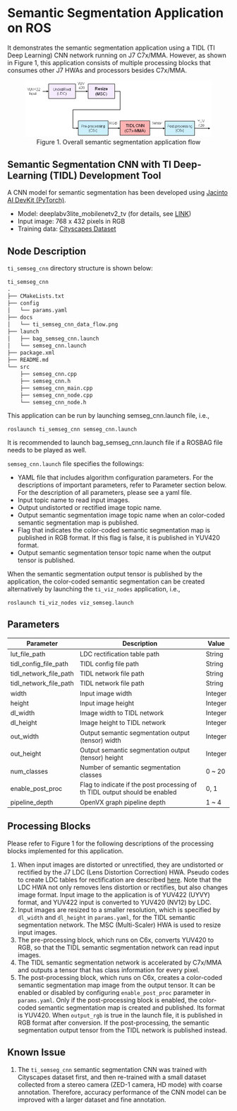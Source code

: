 Semantic Segmentation Application on ROS
========================================

It demonstrates the semantic segmentation application using a TIDL (TI Deep Learning) CNN network running on J7 C7x/MMA. However, as shown in Figure 1, this application consists of multiple processing blocks that consumes other J7 HWAs and processors besides C7x/MMA.

<figure class="image">
  <center><img src="./docs/ti_semseg_cnn_data_flow.png"></center>
  <figcaption> <center>Figure 1. Overall semantic segmentation application flow </center></figcaption>
</figure>

## Semantic Segmentation CNN with TI Deep-Learning (TIDL) Development Tool
A CNN model for semantic segmentation has been developed using [Jacinto AI DevKit (PyTorch)](https://git.ti.com/cgit/jacinto-ai/pytorch-jacinto-ai-devkit/about/). 


* Model: deeplabv3lite_mobilenetv2_tv (for details, see [LINK](https://git.ti.com/cgit/jacinto-ai/pytorch-jacinto-ai-devkit/about/docs/Semantic_Segmentation.md))
* Input image: 768 x 432 pixels in RGB
* Training data: [Cityscapes Dataset](https://www.cityscapes-dataset.com)

## Node Description

`ti_semseg_cnn` directory structure is shown below:
```
ti_semseg_cnn
.
├── CMakeLists.txt
├── config
│   └── params.yaml
├── docs
│   └── ti_semseg_cnn_data_flow.png
├── launch
│   ├── bag_semseg_cnn.launch
│   └── semseg_cnn.launch
├── package.xml
├── README.md
└── src
    ├── semseg_cnn.cpp
    ├── semseg_cnn.h
    ├── semseg_cnn_main.cpp
    ├── semseg_cnn_node.cpp
    └── semseg_cnn_node.h
```

This application can be run by launching semseg_cnn.launch file, i.e.,
```
roslaunch ti_semseg_cnn semseg_cnn.launch
```
It is recommended to launch bag_semseg_cnn.launch file if a ROSBAG file needs to be played as well.

`semseg_cnn.launch` file specifies the followings:

* YAML file that includes algorithm configuration parameters. For the descriptions of important parameters, refer to Parameter section below. For the description of all parameters, please see a yaml file.
* Input topic name to read input images.
* Output undistorted or rectified image topic name.
* Output semantic segmentation image topic name when an color-coded semantic segmentation map is published.
* Flag that indicates the color-coded semantic segmentation map is published in RGB format. If this flag is false, it is published in YUV420 format.
* Output semantic segmentation tensor topic name when the output tensor is published.

When the semantic segmentation output tensor is published by the application, the color-coded semantic segmentation can be created alternatively by launching the `ti_viz_nodes` application, i.e.,
```
roslaunch ti_viz_nodes viz_semseg.launch
```

## Parameters

 Parameter                | Description                                                                  | Value
--------------------------|------------------------------------------------------------------------------|----------
 lut_file_path            | LDC rectification table path                                                 | String
 tidl_config_file_path    | TIDL config file path                                                        | String
 tidl_network_file_path   | TIDL network file path                                                       | String
 tidl_network_file_path   | TIDL network file path                                                       | String
 width                    | Input image width                                                            | Integer
 height                   | Input image height                                                           | Integer
 dl_width                 | Image width to TIDL network                                                  | Integer
 dl_height                | Image height to TIDL network                                                 | Integer
 out_width                | Output semantic segmentation output (tensor) width                           | Integer
 out_height               | Output semantic segmentation output (tensor) height                          | Integer
 num_classes              | Number of semantic segmentation classes                                      | 0 ~ 20
 enable_post_proc         | Flag to indicate if the post processing of th TIDL output should be enabled  | 0, 1
 pipeline_depth           | OpenVX graph pipeline depth                                                  | 1 ~ 4

## Processing Blocks

Please refer to Figure 1 for the following descriptions of the processing blocks implemented for this application. 

1. When input images are distorted or unrectified, they are undistorted or rectified by the J7 LDC (Lens Distortion Correction) HWA. Pseudo codes to create LDC tables for rectification are described [here](../ti_sde/README.md). Note that the LDC HWA not only removes lens distortion or rectifies, but also changes image format. Input image to the application is of YUV422 (UYVY) format, and YUV422 input is converted to YUV420 (NV12) by LDC.
2. Input images are resized to a smaller resolution, which is specified by `dl_width` and `dl_height` in `params.yaml`, for the TIDL semantic segmentation network. The MSC (Multi-Scaler) HWA is used to resize input images.
3. The pre-processing block, which runs on C6x, converts YUV420 to RGB, so that the TIDL semantic segmentation network can read input images.
4. The TIDL semantic segmentation network is accelerated by C7x/MMA and outputs a tensor that has class information for every pixel.
5. The post-processing block, which runs on C6x, creates a color-coded semantic segmentation map image from the output tensor. It can be enabled or disabled by configuring `enable_post_proc` parameter in `params.yaml`. Only if the post-processing block is enabled, the color-coded semantic segmentation map is created and published. Its format is YUV420. When `output_rgb` is true in the launch file, it is published in RGB format after conversion. If the post-processing, the semantic segmentation output tensor from the TIDL network is published instead.

## Known Issue

1. The `ti_semseg_cnn` semantic segmentation CNN was trained with Cityscapes dataset first, and then re-trained with a small dataset collected from a stereo camera (ZED-1 camera, HD mode) with coarse annotation. Therefore, accuracy performance of the CNN model can be improved with a larger dataset and fine annotation.

